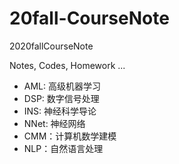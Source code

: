 # 20fall-CourseNote
2020fallCourseNote

Notes, Codes, Homework ...

+ AML: 高级机器学习
+ DSP: 数字信号处理
+ INS: 神经科学导论
+ NNet: 神经网络
+ CMM：计算机数学建模
+ NLP：自然语言处理
